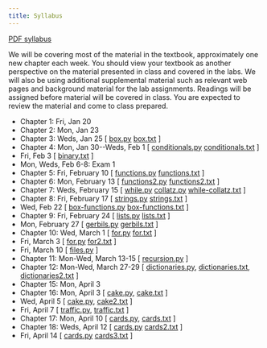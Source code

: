 ```yaml
---
title: Syllabus
---
```


[PDF syllabus](docs/syllabus.pdf)

We will be covering most of the material in the textbook, approximately
one new chapter each week. You should view your textbook as another
perspective on the material presented in class and covered in the labs.
We will also be using additional supplemental material such as relevant
web pages and background material for the lab assignments. Readings will
be assigned before material will be covered in class. You are expected
to review the material and come to class prepared.

* Chapter 1: Fri, Jan 20
* Chapter 2: Mon, Jan 23
* Chapter 3: Weds, Jan 25 [ [box.py](static/box.py) [box.txt](static/box.txt) ]
* Chapter 4: Mon, Jan 30--Weds, Feb 1 [ [conditionals.py](static/conditionals.py) [conditionals.txt](static/conditionals.txt) ]
* Fri, Feb 3 [ [binary.txt](static/binary.txt) ]
* Mon, Weds, Feb 6-8: Exam 1
* Chapter 5: Fri, February 10 [ [functions.py](static/functions.py) [functions.txt](static/functions.txt) ]
* Chapter 6: Mon, February 13 [ [functions2.py](static/functions2.py) [functions2.txt](static/functions2.txt) ]
* Chapter 7: Weds, February 15 [ [while.py](static/while.py) [collatz.py](static/collatz.py) [while-collatz.txt](static/while-collatz.txt) ]
* Chapter 8: Fri, February 17 [ [strings.py](static/strings.py) [strings.txt](static/strings.txt) ]
* Wed, Feb 22 [ [box-functions.py](static/box-functions.py) [box-functions.txt](static/box-functions.txt) ]
* Chapter 9: Fri, February 24 [ [lists.py](static/lists.py) [lists.txt](static/lists.txt) ]
* Mon, February 27 [ [gerbils.py](static/gerbils.py) [gerbils.txt](static/gerbils.txt) ]
* Chapter 10: Wed, March 1 [ [for.py](static/for.py) [for.txt](static/for.txt) ]
* Fri, March 3 [ [for.py](static/for.py) [for2.txt](static/for2.txt) ]
* Fri, March 10 [ [files.py](static/files.py) ]
* Chapter 11: Mon-Wed, March 13-15 [ [recursion.py](static/recursion.py) ]
* Chapter 12: Mon-Wed, March 27-29 [ [dictionaries.py](static/dictionaries.py), [dictionaries.txt](static/dictionaries.txt), [dictionaries2.txt](static/dictionaries2.txt) ]
* Chapter 15: Mon, April 3
* Chapter 16: Mon, April 3 [ [cake.py](static/cake.py), [cake.txt](static/cake.txt) ]
* Wed, April 5 [ [cake.py](static/cake.py), [cake2.txt](static/cake2.txt) ]
* Fri, April 7 [ [traffic.py](static/traffic.py), [traffic.txt](static/traffic.txt) ]
* Chapter 17: Mon, April 10 [ [cards.py](static/cards.py), [cards.txt](static/cards.txt) ]
* Chapter 18: Weds, April 12 [ [cards.py](static/cards.py) [cards2.txt](static/cards2.txt) ]
* Fri, April 14 [ [cards.py](static/cards.py) [cards3.txt](static/cards3.txt) ]

<!--
* Mon, April 26 [ [queues.py](static/queues.py) ]
* Mon, May 2 [ [bouncy.py](static/bouncy.py) ]
-->
